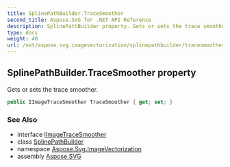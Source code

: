 ```yaml
---
title: SplinePathBuilder.TraceSmoother
second_title: Aspose.SVG for .NET API Reference
description: SplinePathBuilder property. Gets or sets the trace smoother
type: docs
weight: 40
url: /net/aspose.svg.imagevectorization/splinepathbuilder/tracesmoother/
---
```

## SplinePathBuilder.TraceSmoother property

Gets or sets the trace smoother.

```csharp
public IImageTraceSmoother TraceSmoother { get; set; }
```

### See Also

* interface [IImageTraceSmoother](../../iimagetracesmoother/)
* class [SplinePathBuilder](../)
* namespace [Aspose.Svg.ImageVectorization](../../splinepathbuilder/)
* assembly [Aspose.SVG](../../../)
